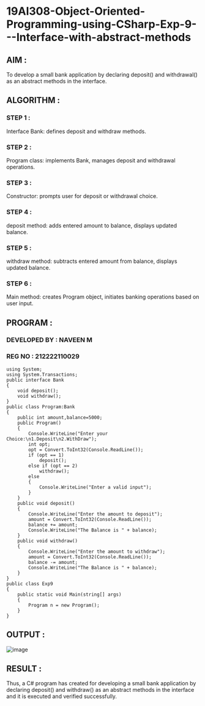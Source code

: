 # 19AI308-Object-Oriented-Programming-using-CSharp-Exp-9---Interface-with-abstract-methods

## AIM :

To develop a small bank application by declaring deposit() and withdrawal() as an abstract methods in the interface. 

## ALGORITHM :

### STEP 1 :

Interface Bank: defines deposit and withdraw methods.

### STEP 2 :

Program class: implements Bank, manages deposit and withdrawal operations.

### STEP 3 :

Constructor: prompts user for deposit or withdrawal choice.

### STEP 4 :

deposit method: adds entered amount to balance, displays updated balance.

### STEP 5 :

withdraw method: subtracts entered amount from balance, displays updated balance.

### STEP 6 :

Main method: creates Program object, initiates banking operations based on user input.

## PROGRAM :

### DEVELOPED BY : NAVEEN M
### REG NO : 212222110029

```
using System;
using System.Transactions;
public interface Bank
{
    void deposit();
    void withdraw();
}
public class Program:Bank
{
    public int amount,balance=5000;
    public Program()
    {
        Console.WriteLine("Enter your Choice:\n1.Deposit\n2.WithDraw");
        int opt;
        opt = Convert.ToInt32(Console.ReadLine());
        if (opt == 1)
            deposit();
        else if (opt == 2)
            withdraw();
        else
        {
            Console.WriteLine("Enter a valid input");
        }
    }
    public void deposit()
    {
        Console.WriteLine("Enter the amount to deposit");
        amount = Convert.ToInt32(Console.ReadLine());
        balance += amount;
        Console.WriteLine("The Balance is " + balance);
    }
    public void withdraw()
    {
        Console.WriteLine("Enter the amount to withdraw");
        amount = Convert.ToInt32(Console.ReadLine());
        balance -= amount;
        Console.WriteLine("The Balance is " + balance);
    }
}
public class Exp9
{
    public static void Main(string[] args)
    {
        Program n = new Program();
    }
}
```

## OUTPUT :

![image](https://github.com/naveen-m0804/Interface-with-abstract-methods-CSharp/assets/117974950/4a39df7e-88a6-4c24-bca1-1787badd4063)

## RESULT :

Thus, a C# program has created for developing a small bank application by declaring deposit() and withdraw() as an abstract methods in the interface and it is executed and verified successfully.
